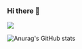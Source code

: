 ### Hi there 👋

<!--
**supermicrosoft/supermicrosoft** is a ✨ _special_ ✨ repository because its `README.md` (this file) appears on your GitHub profile.

Here are some ideas to get you started:

- 🔭 I’m currently working on ...
- 🌱 I’m currently learning ...
- 👯 I’m looking to collaborate on ...
- 🤔 I’m looking for help with ...
- 💬 Ask me about ...
- 📫 How to reach me: ...
- 😄 Pronouns: ...
- ⚡ Fun fact: ...
-->

<a href="https://github.com/supermicrosoft" target="_blank"><img src="https://img.shields.io/badge/Love-EA4AAA?style=for-the-badge&logo=GitHub Sponsors&logoColor=white"/></a>

![Anurag's GitHub stats](https://github-readme-stats.vercel.app/api?username=supermicrosoft&show_icons=true&theme=transparent)




<!--
<img src="https://img.shields.io/badge/LOVE-EA4AAA?style=for-the-badge&logo=GitHub Sponsors&logoColor=white">
-->
